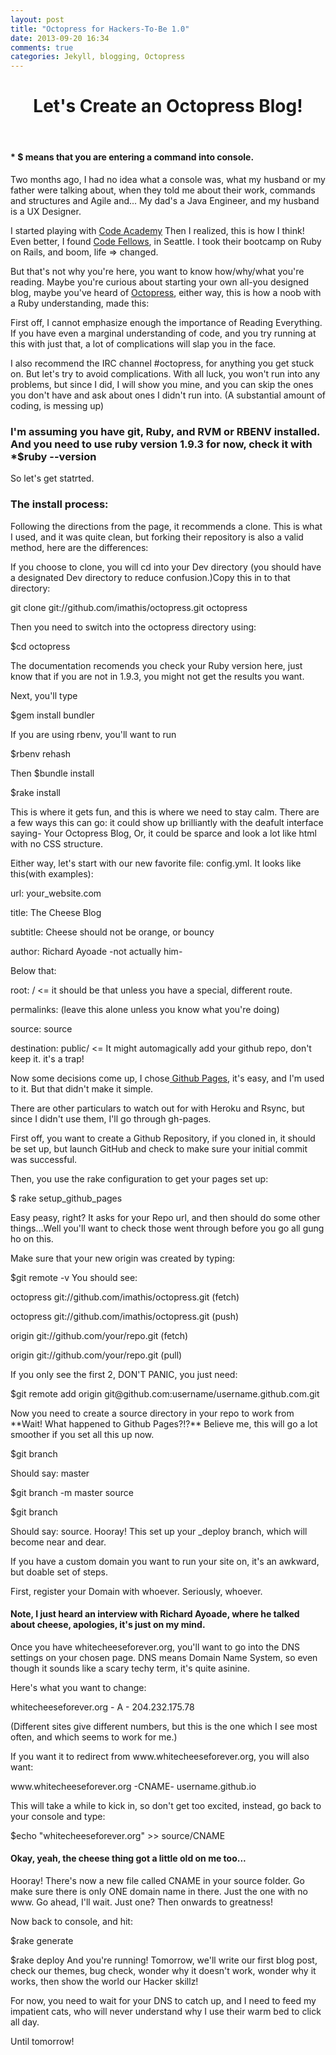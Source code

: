 ```yaml
---
layout: post
title: "Octopress for Hackers-To-Be 1.0"
date: 2013-09-20 16:34
comments: true
categories: Jekyll, blogging, Octopress
---
```

<header>
<h1>Let's Create an Octopress Blog!</h1>
</header>
<body>
<h4>* $ means that you are entering a command into console.</h4>

<p>Two months ago, I had no idea what a console was, what my husband or my father were talking about, when they told me about their work, commands and structures and Agile and... My dad's a Java Engineer, and my husband is a UX Designer.
<p>I started playing with <a href= http://www.codecademy.com/>Code Academy</a> Then I realized, this is how I think! Even better, I found <a href= https://www.codefellows.org/>Code Fellows</a>, in Seattle. I took their bootcamp on Ruby on Rails, and boom, life => changed.</p>
<p>But that's not why you're here, you want to know how/why/what you're reading. Maybe you're curious about starting your own all-you designed blog, maybe you've heard of <a href= http://octopress.org/>Octopress</a>, either way, this is how a noob with a Ruby understanding, made this:</p>
<p>First off, I cannot emphasize enough the importance of Reading Everything. If you have even a marginal understanding of code, and you try running at this with just that, a lot of complications will slap you in the face.</p>
<p>I also recommend the IRC channel #octopress, for anything you get stuck on. But let's try to avoid complications. With all luck, you won't run into any problems, but since I did, I will show you mine, and you can skip the ones you don't have and ask about ones I didn't run into. (A substantial amount of coding, is messing up)</p>
<h3>I'm assuming you have git, Ruby, and RVM or RBENV installed. And you need to use ruby version 1.9.3 for now, check it with *$ruby --version</h3>
<p>So let's get statrted.</p>

 <h3>The install process:</h3>

  <p>Following the directions from the page, it recommends a clone. This is what I used, and it was quite clean, but forking their repository is also a valid method, here are the differences:</p>
  <p>If you choose to clone, you will cd into your Dev directory (you should have a designated Dev directory to reduce confusion.)Copy this in to that directory:</p>
  <p>git clone git://github.com/imathis/octopress.git octopress</p>
  <p>Then you need to switch into the octopress directory using:</p>
  <p>$cd octopress</p>
  <p>The documentation recomends you check your Ruby version here, just know that if you are not in 1.9.3, you might not get the results you want.</p>
  <p>Next, you'll type</p>
  <p>$gem install bundler</p>
  <p>If you are using rbenv, you'll want to run</p>
  <p>$rbenv rehash</p>
  <p>Then $bundle install</p>
  <p>$rake install</p>
  <p>This is where it gets fun, and this is where we need to stay calm. There are a few ways this can go: it could show up brilliantly with the deafult interface saying- Your Octopress Blog, Or, it could be sparce and look a lot like html with no CSS structure.</p>
  <p>Either way, let's start with our new favorite file: config.yml. It looks like this(with examples):</p>
  <p>url: your_website.com</p>
  <p>title: The Cheese Blog</p>
  <p>subtitle: Cheese should not be orange, or bouncy</p>

  <p>author: Richard Ayoade -not actually him-</p>
  <p>Below that:</p>
  <p>root: / <= it should be that unless you have a special, different route. </p>
  <p>permalinks: (leave this alone unless you know what you're doing)</p>
  <p>source: source</p>
  <p>destination: public/ <= It might automagically add your github repo, don't keep it. it's a trap!</p>
  <p>Now some decisions come up, I chose<a href=http://octopress.org/docs/deploying/github/> Github Pages</a>, it's easy, and I'm used to it. But that didn't make it simple.</p>

  <p>There are other particulars to watch out for with Heroku and Rsync, but since I didn't use them, I'll go through gh-pages.</p>
  <p>First off, you want to create a Github Repository, if you cloned in, it should be set up, but launch GitHub and check to make sure your initial commit was successful.</p>
  <p>Then, you use the rake configuration to get your pages set up:</p>
  <p>$ rake setup_github_pages</p>
  <p>Easy peasy, right? It asks for your Repo url, and then should do some other things...Well you'll want to check those went through before you go all gung ho on this.</p>
  <p>Make sure that your new origin was created by typing:</p>
  <p> $git remote -v You should see:</p>
  <p>octopress git://github.com/imathis/octopress.git (fetch)</p>
  <p>octopress git://github.com/imathis/octopress.git (push)</p>
  <p>origin git://github.com/your/repo.git (fetch)</p>
  <p>origin git://github.com/your/repo.git (pull)</p>
  <p>If you only see the first 2, DON'T PANIC, you just need:</p>
  <p> $git remote add origin git@github.com:username/username.github.com.git</p>
  <p>Now you need to create a source directory in your repo to work from **Wait! What happened to Github Pages?!?** Believe me, this will go a lot smoother if you set all this up now.</p>
  <p> $git branch</p>
  <p> Should say: master</p>
  <p>$git branch -m master source</p>
  <p>$git branch</p>
  <p> Should say: source. Hooray! This set up your _deploy branch, which will become near and dear.</p>
  <p> If you have a custom domain you want to run your site on, it's an awkward, but doable set of steps.</p>
  <p>First, register your Domain with whoever. Seriously, whoever.</p>

<h4>Note, I just heard an interview with Richard Ayoade, where he talked about cheese, apologies, it's just on my mind.</h4>

<p>Once you have whitecheeseforever.org, you'll want to go into the DNS settings on your chosen page. DNS means Domain Name System, so even though it sounds like a scary techy term, it's quite asinine.</p>
<p> Here's what you want to change:</p>
<p>whitecheeseforever.org  - A - 204.232.175.78</p>
<p>(Different sites give different numbers, but this is the one which I see most often, and which seems to work for me.)</p>
<p> If you want it to redirect from www.whitecheeseforever.org, you will also want:</p>
<p>www.whitecheeseforever.org -CNAME- username.github.io</p>
<p>This will take a while to kick in, so don't get too excited, instead, go back to your console and type:</p>
<p> $echo "whitecheeseforever.org" >> source/CNAME</p>

<h4>Okay, yeah, the cheese thing got a little old on me too...</h4>

<p>Hooray! There's now a new file called CNAME in your source folder. Go make sure there is only ONE domain name in there. Just the one with no www. Go ahead, I'll wait. Just one? Then onwards to greatness!</p>
<p>Now back to console, and hit:</p>
<p> $rake generate </p>
<p> $rake deploy    And you're running! Tomorrow, we'll write our first blog post, check our themes, bug check, wonder why it doesn't work, wonder why it works, then show the world our Hacker skillz!</p>
<p>For now, you need to wait for your DNS to catch up, and I need to feed my impatient cats, who will never understand why I use their warm bed to click all day.</p>
<p>Until tomorrow!</p>
</body>
<footer>
<div id="disqus_thread"></div>
<script type="text/javascript">
        var disqus_shortname = 'anatomyofaprogrammer';

        /* * * DON'T EDIT BELOW THIS LINE * * */
        (function() {
            var dsq = document.createElement('script'); dsq.type = 'text/javascript'; dsq.async = true;
            dsq.src = '//' + disqus_shortname + '.disqus.com/embed.js';
            (document.getElementsByTagName('head')[0] || document.getElementsByTagName('body')[0]).appendChild(dsq);
        })();
    </script>
    <noscript>Please enable JavaScript to view the <a href="http://disqus.com/?ref_noscript">comments powered by Disqus.</a></noscript>

  </footer>
